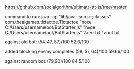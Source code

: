 
https://github.com/socialgorithm/ultimate-ttt-js/tree/master

command to run:
java -cp "lib/java-json.jar;classes" com.theaigames.tictactoe.Tictactoe "node C:/Users/username/bot/BotStarter.js" "node C:/Users/username/bot/BotStarter.js" 2>err.txt 1>out.txt


against old bot:
(54, 47, 57)/100
52.6/100

added blocking enemy completes
(58, 57, 64)/100
59.66/100

against random bot:
(79,90)/100
84.5/100

